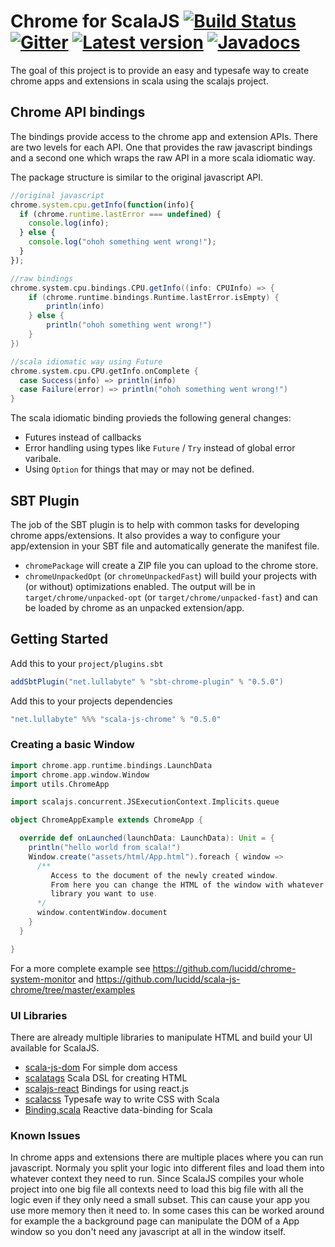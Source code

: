 # Chrome for ScalaJS [![Build Status](https://travis-ci.org/lucidd/scala-js-chrome.svg?branch=master)](https://travis-ci.org/lucidd/scala-js-chrome) [![Gitter](https://badges.gitter.im/Join%20Chat.svg)](https://gitter.im/lucidd/scala-js-chrome?utm_source=badge&utm_medium=badge&utm_campaign=pr-badge&utm_content=badge) [![Latest version](https://index.scala-lang.org/lucidd/scala-js-chrome/scala-js-chrome/latest.svg?color=orange)](https://index.scala-lang.org/lucidd/scala-js-chrome/scala-js-chrome) [![Javadocs](https://www.javadoc.io/badge/net.lullabyte/scala-js-chrome_sjs0.6_2.12.svg)](https://www.javadoc.io/doc/net.lullabyte/scala-js-chrome_sjs0.6_2.12)

The goal of this project is to provide an easy and typesafe way to create chrome
apps and extensions in scala using the scalajs project.

## Chrome API bindings

The bindings provide access to the chrome app and extension APIs. There are two
levels for each API. One that provides the raw javascript bindings and a second
one which wraps the raw API in a more scala idiomatic way.

The package structure is similar to the original javascript API.

```javascript
//original javascript
chrome.system.cpu.getInfo(function(info){
  if (chrome.runtime.lastError === undefined) {
    console.log(info);
  } else {
    console.log("ohoh something went wrong!");
  }
});
```
```scala
//raw bindings
chrome.system.cpu.bindings.CPU.getInfo((info: CPUInfo) => {
    if (chrome.runtime.bindings.Runtime.lastError.isEmpty) {
        println(info)
    } else {
        println("ohoh something went wrong!")
    }
})

//scala idiomatic way using Future
chrome.system.cpu.CPU.getInfo.onComplete {
  case Success(info) => println(info)
  case Failure(error) => println("ohoh something went wrong!")
}
```

The scala idiomatic binding provieds the following general changes:

- Futures instead of callbacks
- Error handling using types like `Future` / `Try` instead of global error 
varibale.
- Using `Option` for things that may or may not be defined.

## SBT Plugin

The job of the SBT plugin is to help with common tasks for developing chrome
apps/extensions. It also provides a way to configure your app/extension in your
SBT file and automatically generate the manifest file.

- `chromePackage` will create a ZIP file you can upload to the chrome store.
- `chromeUnpackedOpt` (or `chromeUnpackedFast`) will build your projects with (or without) optimizations enabled. The
output will be in `target/chrome/unpacked-opt` (or `target/chrome/unpacked-fast`) and can be loaded by chrome as an
unpacked extension/app.

## Getting Started

Add this to your `project/plugins.sbt`
```scala
addSbtPlugin("net.lullabyte" % "sbt-chrome-plugin" % "0.5.0")
```

Add this to your projects dependencies
```scala
"net.lullabyte" %%% "scala-js-chrome" % "0.5.0"
```

### Creating a basic Window

```scala
import chrome.app.runtime.bindings.LaunchData
import chrome.app.window.Window
import utils.ChromeApp

import scalajs.concurrent.JSExecutionContext.Implicits.queue

object ChromeAppExample extends ChromeApp {

  override def onLaunched(launchData: LaunchData): Unit = {
    println("hello world from scala!")
    Window.create("assets/html/App.html").foreach { window =>
      /**
         Access to the document of the newly created window.
         From here you can change the HTML of the window with whatever
         library you want to use.
      */
      window.contentWindow.document
    }
  }

}
```
For a more complete example see https://github.com/lucidd/chrome-system-monitor
and https://github.com/lucidd/scala-js-chrome/tree/master/examples

### UI Libraries

There are already multiple libraries to manipulate HTML and build your UI
available for ScalaJS.

- [scala-js-dom](https://github.com/scala-js/scala-js-dom) For simple dom access
- [scalatags](https://github.com/lihaoyi/scalatags) Scala DSL for creating HTML
- [scalajs-react](https://github.com/japgolly/scalajs-react) Bindings for using react.js
- [scalacss](https://github.com/japgolly/scalacss) Typesafe way to write CSS
  with Scala
- [Binding.scala](https://github.com/ThoughtWorksInc/Binding.scala) Reactive data-binding for Scala


### Known Issues

In chrome apps and extensions there are multiple places where you can run
javascript. Normaly you split your logic into different files and load them into
whatever context they need to run. Since ScalaJS compiles your whole project
into one big file all contexts need to load this big file with all the logic
even if they only need a small subset. This can cause your app you use more
memory then it need to. In some cases this can be worked around for example the
a background page can manipulate the DOM of a App window so you don't need any
javascript at all in the window itself.
